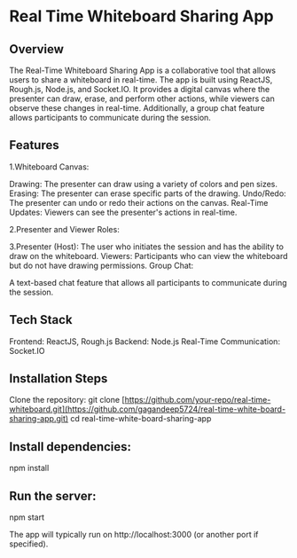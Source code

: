 

 # Real Time Whiteboard Sharing App 



## Overview

The Real-Time Whiteboard Sharing App is a collaborative tool that allows users to share a whiteboard in real-time. The app is built using ReactJS, Rough.js, Node.js, and Socket.IO. It provides a digital canvas where the presenter can draw, erase, and perform other actions, while viewers can observe these changes in real-time. Additionally, a group chat feature allows participants to communicate during the session.


## Features

1.Whiteboard Canvas:

Drawing: The presenter can draw using a variety of colors and pen sizes.
Erasing: The presenter can erase specific parts of the drawing.
Undo/Redo: The presenter can undo or redo their actions on the canvas.
Real-Time Updates: Viewers can see the presenter's actions in real-time.

2.Presenter and Viewer Roles:

3.Presenter (Host): The user who initiates the session and has the ability to draw on the whiteboard.
Viewers: Participants who can view the whiteboard but do not have drawing permissions.
Group Chat:

A text-based chat feature that allows all participants to communicate during the session.

## Tech Stack

Frontend: ReactJS, Rough.js
Backend: Node.js
Real-Time Communication: Socket.IO

## Installation Steps
Clone the repository:
   git clone [https://github.com/your-repo/real-time-whiteboard.git](https://github.com/gagandeep5724/real-time-white-board-sharing-app.git)
   cd real-time-white-board-sharing-app

## Install dependencies:
   npm install

## Run the server:
   npm start


The app will typically run on http://localhost:3000 (or another port if specified).
